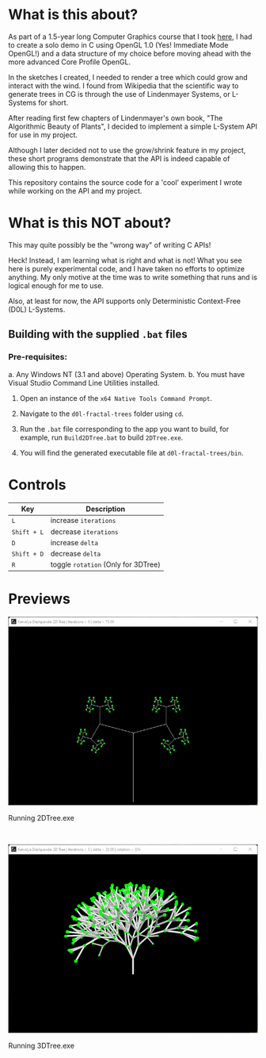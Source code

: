 # What is this about?
As part of a 1.5-year long Computer Graphics course that I took [here](https://astromedicomp.org/), I had to
create a solo demo in C using OpenGL 1.0 (Yes! Immediate Mode OpenGL!) and a data
structure of my choice before moving ahead with the more advanced Core Profile OpenGL.

In the sketches I created, I needed to render a tree which could grow and interact with
the wind. I found from Wikipedia that the scientific way to generate trees in CG is through
the use of Lindenmayer Systems, or L-Systems for short.

After reading first few chapters of Lindenmayer's own book, "The Algorithmic Beauty of Plants",
I decided to implement a simple L-System API for use in my project.

Although I later decided not to use the grow/shrink feature in my project, these short programs
demonstrate that the API is indeed capable of allowing this to happen.

This repository contains the source code for a 'cool' experiment I wrote while working on the API
and my project.

# What is this NOT about?
This may quite possibly be the "wrong way" of writing C APIs!

Heck! Instead, I am learning what is right and what is not! What you see here is purely
experimental code, and I have taken no efforts to optimize anything. My only motive at
the time was to write something that runs and is logical enough for me to use.

Also, at least for now, the API supports only Deterministic Context-Free (D0L) L-Systems.

## Building with the supplied `.bat` files
### Pre-requisites:
a. Any Windows NT (3.1 and above) Operating System.
b. You must have Visual Studio Command Line Utilities installed.

1. Open an instance of the `x64 Native Tools Command Prompt`.

2. Navigate to the `d0l-fractal-trees` folder using `cd`.

3. Run the `.bat` file corresponding to the app you want to build,
   for example, run `Build2DTree.bat` to build `2DTree.exe`.

4. You will find the generated executable file at `d0l-fractal-trees/bin`.

# Controls

|	 Key		| 		Description	|
|-----------------|-----------------------|
| `L` 		| increase `iterations`	|
| `Shift + L`	| decrease `iterations`	|
| `D`			| increase `delta`	|
| `Shift + D`	| decrease `delta`	|
| `R` 		| toggle `rotation` (Only for 3DTree) |

# Previews

![2D Tree](previews/2DTree.png)
<p> Running 2DTree.exe </p>  <br />

![3D Tree](previews/3DTree.png)
<p> Running 3DTree.exe </p>  <br />